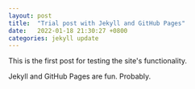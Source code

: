 ```yaml
---
layout: post
title:  "Trial post with Jekyll and GitHub Pages"
date:   2022-01-18 21:30:27 +0800
categories: jekyll update
---
```


This is the first post for testing the site's functionality.

Jekyll and GitHub Pages are fun. Probably.

